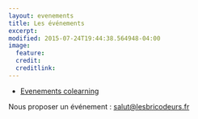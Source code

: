 ```yaml
---
layout: evenements
title: Les événements
excerpt: 
modified: 2015-07-24T19:44:38.564948-04:00
image:
  feature:
  credit:
  creditlink:
---
```




<div id='calendar'></div>


* [Evenements colearning](/evenements/apprentissage/)

Nous proposer un événement : [salut@lesbricodeurs.fr](salut@lesbricodeurs.fr)




